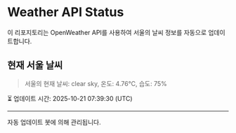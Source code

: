 
# Weather API Status

이 리포지토리는 OpenWeather API를 사용하여 서울의 날씨 정보를 자동으로 업데이트합니다.

## 현재 서울 날씨
> 서울의 현재 날씨: clear sky, 온도: 4.76°C, 습도: 75%

⏳ 업데이트 시간: 2025-10-21 07:39:30 (UTC)

---
자동 업데이트 봇에 의해 관리됩니다.
